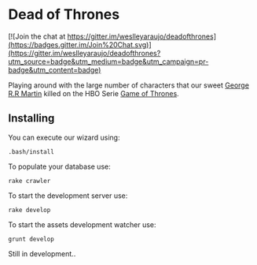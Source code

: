 # Dead of Thrones

[![Join the chat at https://gitter.im/weslleyaraujo/deadofthrones](https://badges.gitter.im/Join%20Chat.svg)](https://gitter.im/weslleyaraujo/deadofthrones?utm_source=badge&utm_medium=badge&utm_campaign=pr-badge&utm_content=badge)

Playing around with the large number of characters that our sweet [George R.R Martin](http://en.wikipedia.org/wiki/George_R._R._Martin) killed on the
HBO Serie [Game of Thrones](http://en.wikipedia.org/wiki/Game_of_Thrones).

## Installing

You can execute our wizard using:

```
.bash/install
```

To populate your database use:

```
rake crawler
```

To start the development server use:

```
rake develop
```

To start the assets development watcher use:

```
grunt develop
```

Still in development..
